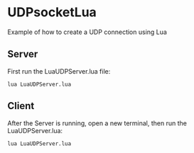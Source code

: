 # UDPsocketLua

Example of how to create a UDP connection using Lua

## Server

First run the LuaUDPServer.lua file:

    lua LuaUDPServer.lua

## Client

After the Server is running, open a new terminal, then run the LuaUDPServer.lua:

    lua LuaUDPServer.lua